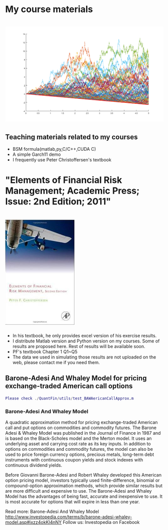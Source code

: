 # My course materials
# ![Mou01](/untitled.png)
## Teaching materials related to my courses
* BSM formula(matlab,py,C/C++,CUDA C)
* A simple Garch11 demo
* I frequently use Peter Christoffersen's textbook    
#    "Elements of Financial Risk Management; Academic Press; Issue: 2nd Edition; 2011"    
# ![Mou02](/my.png)
* In his textbook, he only provides excel version of his exercise results.
* I distribute Matlab version and Python version on my courses. Some of results are proposed here. Rest of results will be available soon.
* PF's textbook Chapter 1 Q1~Q5
* The data we used in simulating those results are not uploaded on the web, please contact me if you need them.  
## Barone-Adesi And Whaley Model for pricing exchange-traded American call options
```matlab
Please check ./QuantFin/utils/test_BAWAericanCallApprox.m
```
### Barone-Adesi And Whaley Model
A quadratic approximation method for pricing exchange-traded American call and put options on commodities and commodity futures. The Barone Adesi & Whaley Model was published in the Journal of Finance in 1987 and is based on the Black-Scholes model and the Merton model. It uses an underlying asset and carrying cost rate as its key inputs. In addition to options on commodities and commodity futures, the model can also be used to price foreign currency options, precious metals, long-term debt instruments with continuous coupon yields and stock indexes with continuous dividend yields. 

Before Giovanni Barone-Adesi and Robert Whaley developed this American option pricing model, investors typically used finite-difference, binomial or compound-option approximation methods, which provide similar results but are more difficult and expensive to use. The Barone-Adesi and Whaley Model has the advantages of being fast, accurate and inexpensive to use. It is most accurate for options that will expire in less than one year. 

Read more: Barone-Adesi And Whaley Model http://www.investopedia.com/terms/b/barone-adesi-whaley-model.asp#ixzz4okKl4nNY 
Follow us: Investopedia on Facebook


